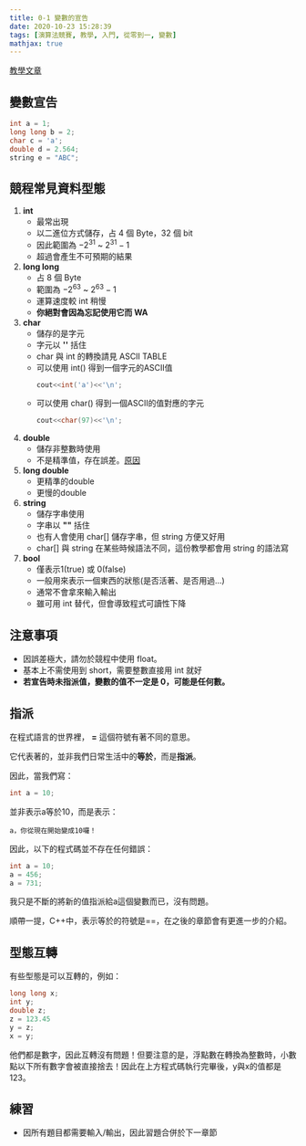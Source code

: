 ```yaml
---
title: 0-1 變數的宣告
date: 2020-10-23 15:28:39
tags: [演算法競賽, 教學, 入門, 從零到一, 變數]
mathjax: true
---
```


[教學文章](https://www.csie.ntu.edu.tw/~b98902112/cpp_and_algo/cpp/variable_type_and_declare.html)

## 變數宣告
```cpp
int a = 1;
long long b = 2;
char c = 'a';
double d = 2.564;
string e = "ABC";
```

## 競程常見資料型態

1. **int**
    - 最常出現
    - 以二進位方式儲存，占 4 個 Byte，32 個 bit
    - 因此範圍為 $-2^{31}$ ~ $2^{31}-1$
    - 超過會產生不可預期的結果
2. **long long**
    - 占 8 個 Byte
    - 範圍為 $-2^{63}$ ~ $2^{63}-1$
    - 運算速度較 int 稍慢
    - **你絕對會因為忘記使用它而 WA**
3. **char**
    - 儲存的是字元
    - 字元以 **''** 括住
    - char 與 int 的轉換請見 ASCII TABLE
    - 可以使用 int() 得到一個字元的ASCII值
        ```cpp
        cout<<int('a')<<'\n';
        ```
    - 可以使用 char() 得到一個ASCII的值對應的字元
        ```cpp
        cout<<char(97)<<'\n';
        ```
4. **double**
    - 儲存非整數時使用
    - 不是精準值，存在誤差。[原因](https://dotblogs.com.tw/daniel/2018/11/10/161148)
5. **long double**
    - 更精準的double
    - 更慢的double
6. **string**
    - 儲存字串使用
    - 字串以 **""** 括住
    - 也有人會使用 char[] 儲存字串，但 string 方便又好用
    - char[] 與 string 在某些時候語法不同，這份教學都會用 string 的語法寫
7. **bool**
    - 僅表示1(true) 或 0(false)
    - 一般用來表示一個東西的狀態(是否活著、是否用過...)
    - 通常不會拿來輸入輸出
    - 雖可用 int 替代，但會導致程式可讀性下降

## 注意事項

- 因誤差極大，請勿於競程中使用 float。
- 基本上不需使用到 short，需要整數直接用 int 就好
- **若宣告時未指派值，變數的值不一定是 0，可能是任何數。**

## 指派

在程式語言的世界裡， **=** 這個符號有著不同的意思。

它代表著的，並非我們日常生活中的**等於**，而是**指派**。

因此，當我們寫：

```cpp
int a = 10;
```
並非表示a等於10，而是表示：
```
a，你從現在開始變成10囉！
```
因此，以下的程式碼並不存在任何錯誤：
```cpp
int a = 10;
a = 456;
a = 731;
```
我只是不斷的將新的值指派給a這個變數而已，沒有問題。

順帶一提，C++中，表示等於的符號是==，在之後的章節會有更進一步的介紹。

## 型態互轉

有些型態是可以互轉的，例如：
```cpp
long long x;
int y;
double z;
z = 123.45
y = z;
x = y;
```
他們都是數字，因此互轉沒有問題！但要注意的是，浮點數在轉換為整數時，小數點以下所有數字會被直接捨去！因此在上方程式碼執行完畢後，y與x的值都是123。


## 練習

- 因所有題目都需要輸入/輸出，因此習題合併於下一章節